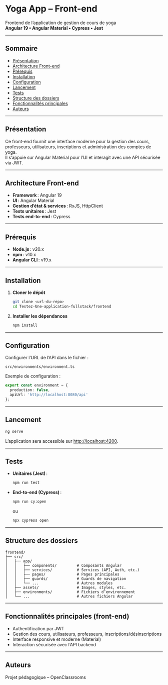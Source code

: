 # Yoga App – Front-end

Frontend de l’application de gestion de cours de yoga  
**Angular 19 • Angular Material • Cypress • Jest**

---

## Sommaire

- [Présentation](#présentation)
- [Architecture Front-end](#architecture-front-end)
- [Prérequis](#prérequis)
- [Installation](#installation)
- [Configuration](#configuration)
- [Lancement](#lancement)
- [Tests](#tests)
- [Structure des dossiers](#structure-des-dossiers)
- [Fonctionnalités principales](#fonctionnalités-principales)
- [Auteurs](#auteurs)

---

## Présentation

Ce front-end fournit une interface moderne pour la gestion des cours, professeurs, utilisateurs, inscriptions et administration des comptes de yoga.  
Il s’appuie sur Angular Material pour l’UI et interagit avec une API sécurisée via JWT.

---

## Architecture Front-end

- **Framework** : Angular 19
- **UI** : Angular Material
- **Gestion d’état & services** : RxJS, HttpClient
- **Tests unitaires** : Jest
- **Tests end-to-end** : Cypress

---

## Prérequis

- **Node.js** : v20.x
- **npm** : v10.x
- **Angular CLI** : v19.x

---

## Installation

1. **Cloner le dépôt**

   ```bash
   git clone <url-du-repo>
   cd Testez-Une-application-fullstack/frontend
   ```

2. **Installer les dépendances**

   ```bash
   npm install
   ```

---

## Configuration

Configurer l’URL de l’API dans le fichier :

```text
src/environments/environment.ts
```

Exemple de configuration :

```typescript
export const environment = {
  production: false,
  apiUrl: 'http://localhost:8080/api'
};
```

---

## Lancement

```bash
ng serve
```
L’application sera accessible sur [http://localhost:4200](http://localhost:4200).

---

## Tests

- **Unitaires (Jest)** :

  ```bash
  npm run test
  ```

- **End-to-end (Cypress)** :

  ```bash
  npm run cy:open
  ```
  ou
  ```bash
  npx cypress open
  ```

---

## Structure des dossiers

```text
frontend/
├── src/
│   ├── app/
│   │   ├── components/         # Composants Angular
│   │   ├── services/           # Services (API, Auth, etc.)
│   │   ├── pages/              # Pages principales
│   │   ├── guards/             # Guards de navigation
│   │   └── ...                 # Autres modules
│   ├── assets/                 # Images, styles, etc.
│   ├── environments/           # Fichiers d’environnement
│   └── ...                     # Autres fichiers Angular
```

---

## Fonctionnalités principales (front-end)

- Authentification par JWT
- Gestion des cours, utilisateurs, professeurs, inscriptions/désinscriptions
- Interface responsive et moderne (Material)
- Interaction sécurisée avec l’API backend

---

## Auteurs

Projet pédagogique – OpenClassrooms
